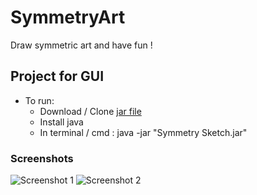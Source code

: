 # SymmetryArt
Draw symmetric art and have fun !

## Project for GUI
* To run:
  * Download / Clone [jar file](https://github.com/saurav-singh/SymmetrySketch/blob/master/Symmetry%20Sketch.jar)
  * Install java
  * In terminal / cmd : java -jar "Symmetry Sketch.jar"


### Screenshots
![Screenshot 1](https://github.com/saurav-singh/SymmetrySketch/blob/master/Screenshots/screenshot_1.PNG)
![Screenshot 2](https://github.com/saurav-singh/SymmetrySketch/blob/master/Screenshots/screenshot_2.PNG)


